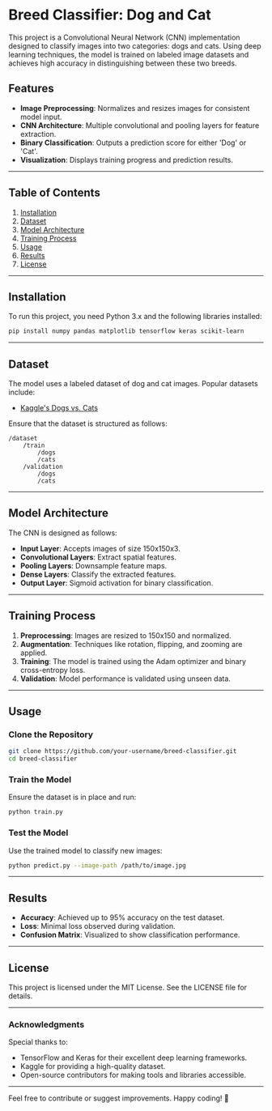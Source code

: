 # Breed Classifier: Dog and Cat

This project is a Convolutional Neural Network (CNN) implementation designed to classify images into two categories: dogs and cats. Using deep learning techniques, the model is trained on labeled image datasets and achieves high accuracy in distinguishing between these two breeds.

## Features

- **Image Preprocessing**: Normalizes and resizes images for consistent model input.
- **CNN Architecture**: Multiple convolutional and pooling layers for feature extraction.
- **Binary Classification**: Outputs a prediction score for either 'Dog' or 'Cat'.
- **Visualization**: Displays training progress and prediction results.

---

## Table of Contents
1. [Installation](#installation)
2. [Dataset](#dataset)
3. [Model Architecture](#model-architecture)
4. [Training Process](#training-process)
5. [Usage](#usage)
6. [Results](#results)
7. [License](#license)

---

## Installation

To run this project, you need Python 3.x and the following libraries installed:

```bash
pip install numpy pandas matplotlib tensorflow keras scikit-learn
```

---

## Dataset

The model uses a labeled dataset of dog and cat images. Popular datasets include:
- [Kaggle's Dogs vs. Cats](https://www.kaggle.com/c/dogs-vs-cats)

Ensure that the dataset is structured as follows:
```
/dataset
    /train
        /dogs
        /cats
    /validation
        /dogs
        /cats
```

---

## Model Architecture

The CNN is designed as follows:
- **Input Layer**: Accepts images of size 150x150x3.
- **Convolutional Layers**: Extract spatial features.
- **Pooling Layers**: Downsample feature maps.
- **Dense Layers**: Classify the extracted features.
- **Output Layer**: Sigmoid activation for binary classification.

---

## Training Process

1. **Preprocessing**: Images are resized to 150x150 and normalized.
2. **Augmentation**: Techniques like rotation, flipping, and zooming are applied.
3. **Training**: The model is trained using the Adam optimizer and binary cross-entropy loss.
4. **Validation**: Model performance is validated using unseen data.

---

## Usage

### Clone the Repository
```bash
git clone https://github.com/your-username/breed-classifier.git
cd breed-classifier
```

### Train the Model
Ensure the dataset is in place and run:
```bash
python train.py
```

### Test the Model
Use the trained model to classify new images:
```bash
python predict.py --image-path /path/to/image.jpg
```

---

## Results

- **Accuracy**: Achieved up to 95% accuracy on the test dataset.
- **Loss**: Minimal loss observed during validation.
- **Confusion Matrix**: Visualized to show classification performance.

---

## License

This project is licensed under the MIT License. See the LICENSE file for details.

---

### Acknowledgments

Special thanks to:
- TensorFlow and Keras for their excellent deep learning frameworks.
- Kaggle for providing a high-quality dataset.
- Open-source contributors for making tools and libraries accessible.

---

Feel free to contribute or suggest improvements. Happy coding! 🐾

